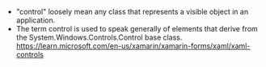 - "control" loosely mean any class that represents a visible object in an application.
- The term control is used to speak generally of elements that derive from the System.Windows.Controls.Control base class.
https://learn.microsoft.com/en-us/xamarin/xamarin-forms/xaml/xaml-controls
